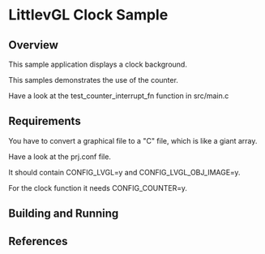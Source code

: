 # LittlevGL Clock Sample

## Overview

This sample application displays a clock background.

This samples demonstrates the use of the counter.

Have a look at the test_counter_interrupt_fn function in src/main.c

## Requirements

You have to convert a graphical file to a "C" file, which is like a giant array.

Have a look at the prj.conf file.

It should contain CONFIG_LVGL=y and
CONFIG_LVGL_OBJ_IMAGE=y.

For the clock function it needs  CONFIG_COUNTER=y.

## Building and Running

## References

